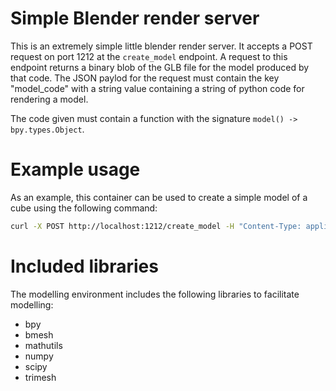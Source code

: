 # Simple Blender render server
This is an extremely simple little blender render server. It accepts a POST request
on port 1212 at the `create_model` endpoint. A request to this endpoint returns a
binary blob of the GLB file for the model produced by that code. The JSON paylod
for the request must contain the key "model_code" with a string value containing a
string of python code for rendering a model.

The code given must contain a function with the signature `model() -> bpy.types.Object`.

# Example usage

As an example, this container can be used to create a simple model of a cube using the
following command:

```sh
curl -X POST http://localhost:1212/create_model -H "Content-Type: application/json" -d '{"model_code":"def model(): bpy.ops.mesh.primitive_cube_add(size=2, enter_editmode=False, location=(0, 0, 0)); return bpy.context.object"}' --output model.glb
```

# Included libraries

The modelling environment includes the following libraries to facilitate modelling:

- bpy
- bmesh
- mathutils
- numpy
- scipy
- trimesh

